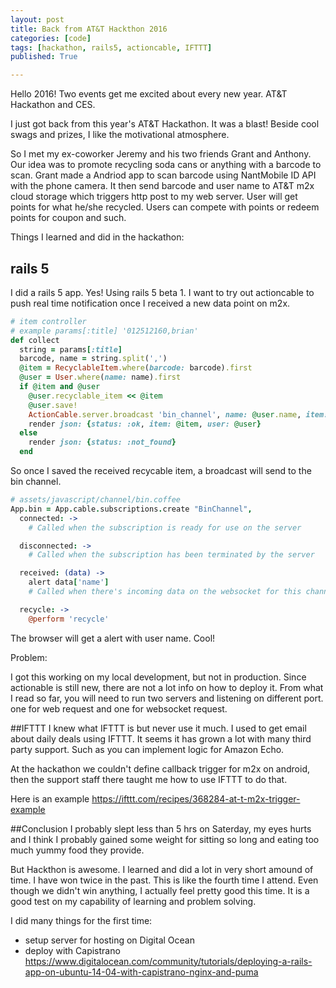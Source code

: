 ```yaml
---
layout: post
title: Back from AT&T Hackthon 2016
categories: [code]
tags: [hackathon, rails5, actioncable, IFTTT]
published: True

---
```


Hello 2016! Two events get me excited about every new year. AT&T Hackathon and CES.

I just got back from this year's AT&T Hackathon. It was a blast! Beside cool swags and prizes, I like the motivational atmosphere.

So I met my ex-coworker Jeremy and his two friends Grant and Anthony. Our idea was to promote recycling soda cans or anything with
a barcode to scan. Grant made a Andriod app to scan barcode using NantMobile ID API with the phone camera. It then send barcode and
user name to AT&T m2x cloud storage which triggers http post to my web server. User will get points for what he/she recycled. Users
can compete with points or redeem points for coupon and such.

Things I learned and did in the hackathon:

## rails 5
I did a rails 5 app. Yes! Using rails 5 beta 1. I want to try out actioncable to push real time notification once I received a new data point
on m2x. 

```ruby
# item controller
# example params[:title] '012512160,brian'
def collect
  string = params[:title]
  barcode, name = string.split(',')
  @item = RecyclableItem.where(barcode: barcode).first
  @user = User.where(name: name).first
  if @item and @user
    @user.recyclable_item << @item
    @user.save!
    ActionCable.server.broadcast 'bin_channel', name: @user.name, item: @item.name
    render json: {status: :ok, item: @item, user: @user}
  else
    render json: {status: :not_found}
  end
```

So once I saved the received recycable item, a broadcast will send to the bin channel.

```coffee
# assets/javascript/channel/bin.coffee
App.bin = App.cable.subscriptions.create "BinChannel",
  connected: ->
    # Called when the subscription is ready for use on the server

  disconnected: ->
    # Called when the subscription has been terminated by the server

  received: (data) ->
    alert data['name']
    # Called when there's incoming data on the websocket for this channel

  recycle: ->
    @perform 'recycle'
```

The browser will get a alert with user name. Cool!

Problem:

I got this working on my local development, but not in production. Since actionable is still new, there are not a lot info on how
to deploy it. From what I read so far, you will need to run two servers and listening on different port. one for web request and one for
websocket request.

##IFTTT
I knew what IFTTT is but never use it much. I used to get email about daily deals using IFTTT. It seems it has grown a lot with many
third party support. Such as you can implement logic for Amazon Echo. 

At the hackathon we couldn't define callback trigger for m2x on android, then the support staff there taught me how to use IFTTT to do that.

Here is an example https://ifttt.com/recipes/368284-at-t-m2x-trigger-example

##Conclusion
I probably slept less than 5 hrs on Saterday, my eyes hurts and I think I probably gained some weight for sitting so long and eating 
too much yummy food they provide. 

But Hackthon is awesome. I learned and did a lot in very short amound of time. I have won twice in the past. This is like the fourth time I attend. Even though 
we didn't win anything, I actually feel pretty good this time. It is a good test on my capability of learning and problem solving. 

I did many things for the first time:
* setup server for hosting on Digital Ocean 
* deploy with Capistrano https://www.digitalocean.com/community/tutorials/deploying-a-rails-app-on-ubuntu-14-04-with-capistrano-nginx-and-puma



